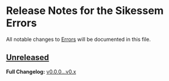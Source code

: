 # Release Notes for the Sikessem Errors

All notable changes to [Errors](https://github.com/sikessem/errors) will be documented in this file.

## [Unreleased](https://github.com/sikessem/errors/compare/v0.0.0...HEAD)

**Full Changelog:** [v0.0.0...v0.x](https://github.com/sikessem/errors/compare/v0.0.0...v0.x)
